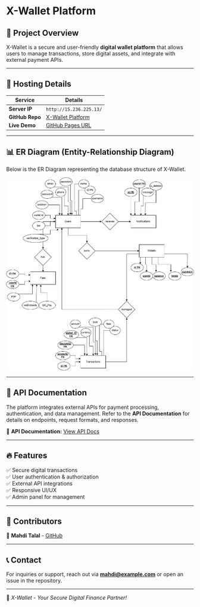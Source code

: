 # X-Wallet Platform

## 🚀 Project Overview
X-Wallet is a secure and user-friendly **digital wallet platform** that allows users to manage transactions, store digital assets, and integrate with external payment APIs.

---

## 📌 Hosting Details

| **Service**    | **Details** |
|---------------|------------|
| **Server IP** | `http://15.236.225.13/` |
| **GitHub Repo** | [X-Wallet Platform](https://github.com/mahditalalDev/x-wallet-platform) |
| **Live Demo** | [GitHub Pages URL](YOUR_GITHUB_PAGES_URL) |

---

## 📊 ER Diagram (Entity-Relationship Diagram)
Below is the ER Diagram representing the database structure of X-Wallet.

![ER Diagram](X-wallet-ER-Diagram.png)

---


## 📡 API Documentation
The platform integrates external APIs for payment processing, authentication, and data management. Refer to the **API Documentation** for details on endpoints, request formats, and responses.

📌 **API Documentation:** [View API Docs](https://documenter.getpostman.com/view/33828343/2sAYdmjSow)


---


## 🔥 Features
✅ Secure digital transactions  
✅ User authentication & authorization  
✅ External API integrations  
✅ Responsive UI/UX  
✅ Admin panel for management  

---

## 🤝 Contributors
👤 **Mahdi Talal** - [GitHub](https://github.com/mahditalalDev)  

---

## 📞 Contact
For inquiries or support, reach out via **[mahdi@example.com](mailto:mahditalal.789@gmail.com)** or open an issue in the repository.

---

🚀 *X-Wallet - Your Secure Digital Finance Partner!*

